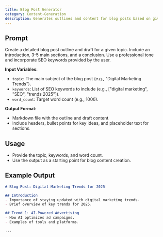 ```yaml
---
title: Blog Post Generator
category: Content-Generation
description: Generates outlines and content for blog posts based on given topics
---
```


## Prompt

Create a detailed blog post outline and draft for a given topic. Include an introduction, 3-5 main sections, and a conclusion. Use a professional tone and incorporate SEO keywords provided by the user.

**Input Variables**:
- `topic`: The main subject of the blog post (e.g., "Digital Marketing Trends").
- `keywords`: List of SEO keywords to include (e.g., ["digital marketing", "SEO", "trends 2025"]).
- `word_count`: Target word count (e.g., 1000).

**Output Format**:
- Markdown file with the outline and draft content.
- Include headers, bullet points for key ideas, and placeholder text for sections.

## Usage

- Provide the topic, keywords, and word count.
- Use the output as a starting point for blog content creation.

## Example Output

```markdown
# Blog Post: Digital Marketing Trends for 2025

## Introduction
- Importance of staying updated with digital marketing trends.
- Brief overview of key trends for 2025.

## Trend 1: AI-Powered Advertising
- How AI optimizes ad campaigns.
- Examples of tools and platforms.

...